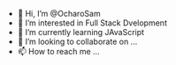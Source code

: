 - 👋 Hi, I’m @OcharoSam
- 👀 I’m interested in Full Stack Dvelopment
- 🌱 I’m currently learning JAvaScript
- 💞️ I’m looking to collaborate on ...
- 📫 How to reach me ...

<!---
OcharoSam/OcharoSam is a ✨ special ✨ repository because its `README.md` (this file) appears on your GitHub profile.
You can click the Preview link to take a look at your changes.
--->
